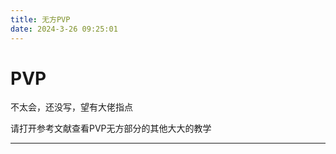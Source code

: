 ```yaml
---
title: 无方PVP
date: 2024-3-26 09:25:01
---
```

# PVP

不太会，还没写，望有大佬指点

请打开参考文献查看PVP无方部分的其他大大的教学

---

‍
